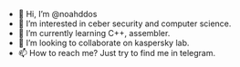 - 👋 Hi, I’m @noahddos
- 👀 I’m interested in ceber security and computer science.
- 🌱 I’m currently learning C++, assembler.
- 💞️ I’m looking to collaborate on kaspersky lab.
- 📫 How to reach me? Just try to find me in telegram.

<!---
noahddos/noahddos is a ✨ special ✨ repository because its `README.md` (this file) appears on your GitHub profile.
You can click the Preview link to take a look at your changes.
--->
